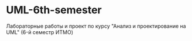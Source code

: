# UML-6th-semester

Лабораторные работы и проект по курсу "Анализ и проектирование на UML" (6-й семестр ИТМО)